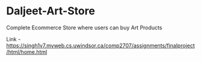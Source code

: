 # Daljeet-Art-Store
Complete Ecommerce Store where users can buy Art Products

Link - https://singh1v7.myweb.cs.uwindsor.ca/comp2707/assignments/finalproject/html/home.html
